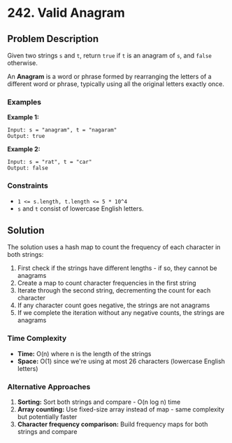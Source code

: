 # 242. Valid Anagram

## Problem Description

Given two strings `s` and `t`, return `true` if `t` is an anagram of `s`, and `false` otherwise.

An **Anagram** is a word or phrase formed by rearranging the letters of a different word or phrase, typically using all the original letters exactly once.

### Examples

**Example 1:**
```
Input: s = "anagram", t = "nagaram"
Output: true
```

**Example 2:**
```
Input: s = "rat", t = "car"
Output: false
```

### Constraints

- `1 <= s.length, t.length <= 5 * 10^4`
- `s` and `t` consist of lowercase English letters.

## Solution

The solution uses a hash map to count the frequency of each character in both strings:

1. First check if the strings have different lengths - if so, they cannot be anagrams
2. Create a map to count character frequencies in the first string
3. Iterate through the second string, decrementing the count for each character
4. If any character count goes negative, the strings are not anagrams
5. If we complete the iteration without any negative counts, the strings are anagrams

### Time Complexity
- **Time:** O(n) where n is the length of the strings
- **Space:** O(1) since we're using at most 26 characters (lowercase English letters)

### Alternative Approaches
1. **Sorting:** Sort both strings and compare - O(n log n) time
2. **Array counting:** Use fixed-size array instead of map - same complexity but potentially faster
3. **Character frequency comparison:** Build frequency maps for both strings and compare
